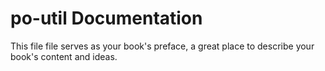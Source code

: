 # po-util Documentation

This file file serves as your book's preface, a great place to describe your book's content and ideas.

